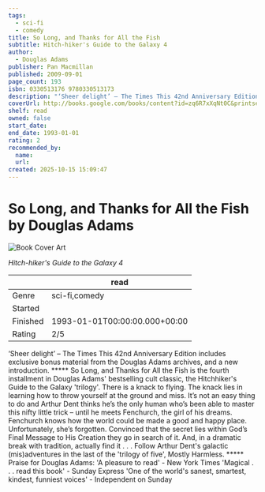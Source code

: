 ```yaml
---
tags:
  - sci-fi
  - comedy
title: So Long, and Thanks for All the Fish
subtitle: Hitch-hiker's Guide to the Galaxy 4
author:
  - Douglas Adams
publisher: Pan Macmillan
published: 2009-09-01
page_count: 193
isbn: 0330513176 9780330513173
description: "‘Sheer delight’ – The Times This 42nd Anniversary Edition includes exclusive bonus material from the Douglas Adams archives, and a new introduction. ***** So Long, and Thanks for All the Fish is the fourth installment in Douglas Adams' bestselling cult classic, the Hitchhiker's Guide to the Galaxy 'trilogy'. There is a knack to flying. The knack lies in learning how to throw yourself at the ground and miss. It’s not an easy thing to do and Arthur Dent thinks he’s the only human who’s been able to master this nifty little trick – until he meets Fenchurch, the girl of his dreams. Fenchurch knows how the world could be made a good and happy place. Unfortunately, she’s forgotten. Convinced that the secret lies within God’s Final Message to His Creation they go in search of it. And, in a dramatic break with tradition, actually find it . . . Follow Arthur Dent's galactic (mis)adventures in the last of the 'trilogy of five', Mostly Harmless. ***** Praise for Douglas Adams: 'A pleasure to read' - New York Times 'Magical . . . read this book' - Sunday Express 'One of the world's sanest, smartest, kindest, funniest voices' - Independent on Sunday"
coverUrl: http://books.google.com/books/content?id=zq6R7xXqNt0C&printsec=frontcover&img=1&zoom=1&source=gbs_api
shelf: read
owned: false
start_date:
end_date: 1993-01-01
rating: 2
recommended_by:
  name:
  url:
created: 2025-10-15 15:09:47
---
```


# So Long, and Thanks for All the Fish by Douglas Adams

![Book Cover Art](http://books.google.com/books/content?id=zq6R7xXqNt0C&printsec=frontcover&img=1&zoom=1&source=gbs_api)

_Hitch-hiker's Guide to the Galaxy 4_

| &nbsp; | read | 
| --- | --- |
| Genre | sci-fi,comedy |
| Started |  |
| Finished | 1993-01-01T00:00:00.000+00:00 |
| Rating | 2/5 |

‘Sheer delight’ – The Times This 42nd Anniversary Edition includes exclusive bonus material from the Douglas Adams archives, and a new introduction. ***** So Long, and Thanks for All the Fish is the fourth installment in Douglas Adams' bestselling cult classic, the Hitchhiker's Guide to the Galaxy 'trilogy'. There is a knack to flying. The knack lies in learning how to throw yourself at the ground and miss. It’s not an easy thing to do and Arthur Dent thinks he’s the only human who’s been able to master this nifty little trick – until he meets Fenchurch, the girl of his dreams. Fenchurch knows how the world could be made a good and happy place. Unfortunately, she’s forgotten. Convinced that the secret lies within God’s Final Message to His Creation they go in search of it. And, in a dramatic break with tradition, actually find it . . . Follow Arthur Dent's galactic (mis)adventures in the last of the 'trilogy of five', Mostly Harmless. ***** Praise for Douglas Adams: 'A pleasure to read' - New York Times 'Magical . . . read this book' - Sunday Express 'One of the world's sanest, smartest, kindest, funniest voices' - Independent on Sunday